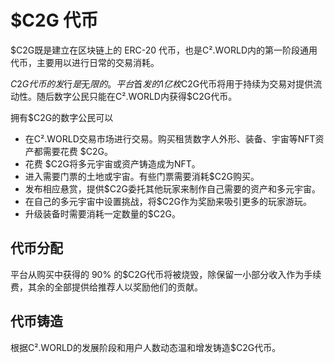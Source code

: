 # $C2G 代币

$C2G既是建立在区块链上的 ERC-20 代币，也是C².WORLD内的第一阶段通用代币，主要用以进行日常的交易消耗。

$C2G代币的发⾏是⽆限的。平台⾸发的 1 亿枚$C2G代币将⽤于持续为交易对提供流动性。随后数字公民只能在C².WORLD内获得$C2G代币。

拥有$C2G的数字公民可以

* 在C².WORLD交易市场进行交易。购买租赁数字人外形、装备、宇宙等NFT资产都需要花费 $C2G。
* 花费 $C2G将多元宇宙或资产铸造成为NFT。
* 进入需要门票的土地或宇宙。有些门票需要消耗$C2G购买。
* 发布相应悬赏，提供$C2G委托其他玩家来制作自己需要的资产和多元宇宙。
* 在自己的多元宇宙中设置挑战，将$C2G作为奖励来吸引更多的玩家游玩。
* 升级装备时需要消耗一定数量的$C2G。

## 代币分配

平台从购买中获得的 90% 的$C2G代币将被烧毁，除保留⼀⼩部分收⼊作为⼿续费，其余的全部提供给推荐⼈以奖励他们的贡献。

## 代币铸造

根据C².WORLD的发展阶段和用户人数动态温和增发铸造$C2G代币。
